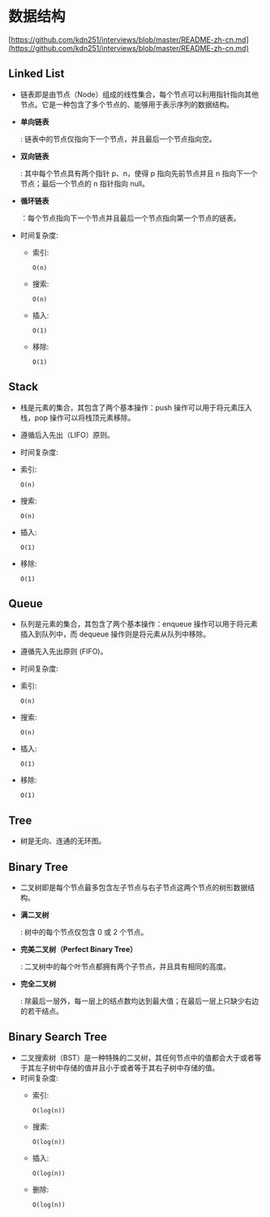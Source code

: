 # 数据结构

[https://github.com/kdn251/interviews/blob/master/README-zh-cn.md](https://github.com/kdn251/interviews/blob/master/README-zh-cn.md)

## Linked List

* 链表即是由节点（Node）组成的线性集合，每个节点可以利用指针指向其他节点。它是一种包含了多个节点的、能够用于表示序列的数据结构。
* **单向链表**

  : 链表中的节点仅指向下一个节点，并且最后一个节点指向空。

* **双向链表**

  : 其中每个节点具有两个指针 p、n，使得 p 指向先前节点并且 n 指向下一个节点；最后一个节点的 n 指针指向 null。

* **循环链表**

  ：每个节点指向下一个节点并且最后一个节点指向第一个节点的链表。

* 时间复杂度:
  * 索引:

    `O(n)`

  * 搜索:

    `O(n)`

  * 插入:

    `O(1)`

  * 移除:

    `O(1)`

## Stack

* 栈是元素的集合，其包含了两个基本操作：push 操作可以用于将元素压入栈，pop 操作可以将栈顶元素移除。
* 遵循后入先出（LIFO）原则。
* 时间复杂度:
* 索引:

  `O(n)`

* 搜索:

  `O(n)`

* 插入:

  `O(1)`

* 移除:

  `O(1)`

## Queue

* 队列是元素的集合，其包含了两个基本操作：enqueue 操作可以用于将元素插入到队列中，而 dequeue 操作则是将元素从队列中移除。
* 遵循先入先出原则 \(FIFO\)。
* 时间复杂度:
* 索引:

  `O(n)`

* 搜索:

  `O(n)`

* 插入:

  `O(1)`

* 移除:

  `O(1)`

## Tree

* 树是无向、连通的无环图。

## Binary Tree

* 二叉树即是每个节点最多包含左子节点与右子节点这两个节点的树形数据结构。
* **满二叉树**

  : 树中的每个节点仅包含 0 或 2 个节点。

* **完美二叉树（Perfect Binary Tree）**

  : 二叉树中的每个叶节点都拥有两个子节点，并且具有相同的高度。

* **完全二叉树**

  : 除最后一层外，每一层上的结点数均达到最大值；在最后一层上只缺少右边的若干结点。

## Binary Search Tree

* 二叉搜索树（BST）是一种特殊的二叉树，其任何节点中的值都会大于或者等于其左子树中存储的值并且小于或者等于其右子树中存储的值。
* 时间复杂度:
  * 索引:

    `O(log(n))`

  * 搜索:

    `O(log(n))`

  * 插入:

    `O(log(n))`

  * 删除:

    `O(log(n))`

